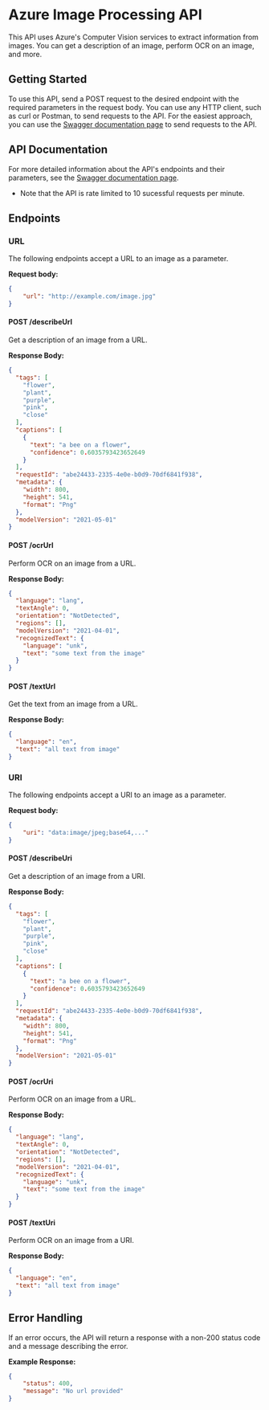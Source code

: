 # Azure Image Processing API

This API uses Azure's Computer Vision services to extract information from images. You can get a description of an image, perform OCR on an image, and more.

## Getting Started

To use this API, send a POST request to the desired endpoint with the required parameters in the request body. You can use any HTTP client, such as curl or Postman, to send requests to the API. For the easiest approach, you can use the [Swagger documentation page]() to send requests to the API.

## API Documentation

For more detailed information about the API's endpoints and their parameters, see the [Swagger documentation page]().

* Note that the API is rate limited to 10 sucessful requests per minute.

## Endpoints

### URL

The following endpoints accept a URL to an image as a parameter.

**Request body:**

```json
{
    "url": "http://example.com/image.jpg"
}
```

#### POST /describeUrl

Get a description of an image from a URL.

**Response Body:**

```json
{
  "tags": [
    "flower",
    "plant",
    "purple",
    "pink",
    "close"
  ],
  "captions": [
    {
      "text": "a bee on a flower",
      "confidence": 0.6035793423652649
    }
  ],
  "requestId": "abe24433-2335-4e0e-b0d9-70df6841f938",
  "metadata": {
    "width": 800,
    "height": 541,
    "format": "Png"
  },
  "modelVersion": "2021-05-01"
}
```

#### POST /ocrUrl

Perform OCR on an image from a URL.

**Response Body:**

```json
{
  "language": "lang",
  "textAngle": 0,
  "orientation": "NotDetected",
  "regions": [],
  "modelVersion": "2021-04-01",
  "recognizedText": {
    "language": "unk",
    "text": "some text from the image"
  }
}
```

#### POST /textUrl

Get the text from an image from a URL.

**Response Body:**

```json
{
  "language": "en",
  "text": "all text from image"
}
```

### URI

The following endpoints accept a URI to an image as a parameter.

**Request body:**

```json
{
    "uri": "data:image/jpeg;base64,..."
}
```

#### POST /describeUri

Get a description of an image from a URI.

**Response Body:**

```json
{
  "tags": [
    "flower",
    "plant",
    "purple",
    "pink",
    "close"
  ],
  "captions": [
    {
      "text": "a bee on a flower",
      "confidence": 0.6035793423652649
    }
  ],
  "requestId": "abe24433-2335-4e0e-b0d9-70df6841f938",
  "metadata": {
    "width": 800,
    "height": 541,
    "format": "Png"
  },
  "modelVersion": "2021-05-01"
}
```

#### POST /ocrUri

Perform OCR on an image from a URL.

**Response Body:**

```json
{
  "language": "lang",
  "textAngle": 0,
  "orientation": "NotDetected",
  "regions": [],
  "modelVersion": "2021-04-01",
  "recognizedText": {
    "language": "unk",
    "text": "some text from the image"
  }
}
```

#### POST /textUri

Perform OCR on an image from a URI.

**Response Body:**

```json
{
  "language": "en",
  "text": "all text from image"
}
```

## Error Handling

If an error occurs, the API will return a response with a non-200 status code and a message describing the error.

**Example Response:**

```json
{
    "status": 400,
    "message": "No url provided"
}
```

